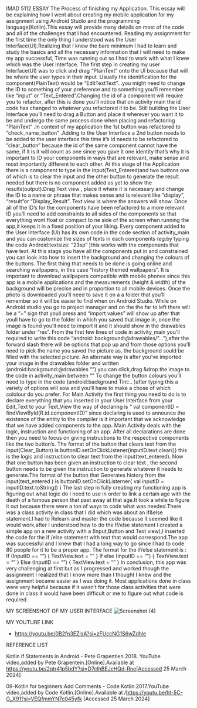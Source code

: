 IMAD 5112 ESSAY
The Process of finishing my Application.
This essay will be explaining how  I went about creating my mobile application for my assignment using Android Studio and the programming language(Kotlin).This essay will provide many details on most of the code and all of the challenges that I had encountered.
Reading my assignment for the first time the only thing I understood was the User Interface(UI).Realizing that I knew the bare minimum I had to learn and study the basics and all the necessary information that I will need to make my app successful, Time was running out so I had to work with what I knew which was the User Interface. The first step in creating my user Interface(UI) was to click and drag “PlainText” onto the UI because that will be where the user types in their input. Usually the identification for the component(PlainText) would be “EditTextText”…you might need to change the ID to something of your preference and to something you’ll remember like “input” or “Text_Entered”.Changing the id of a component will require you to refactor, after this is done you’ll notice that on activity main the id code has changed to whatever you refactored it to be.
Still building the User Interface you’ll need to drag a Button and place it wherever you want it to be and undergo the same process done when placing and refactoring “PlainText” .In context of my application the 1st button was refactored to “check_name_button” .Adding to the User Interface a 2nd button needs to be added to the user interface this time it’s id needs to be refactored to “clear_button” because the id of the same component cannot have the same, if it is it will count as one since you gave it one identity that’s why it is important to ID your components in ways that are relevant, make sense and most importantly different to each other.
At this stage of the Application there is a component to type in the input(Text_Entered)and two buttons one of which is to clear the input and the other button to generate the result needed but there is no component added as yet to show the results(output).Drag Text view , place it where it is necessary and change the ID to a name or phrase that makes sense and is relevant like “display”, “result”or “Display_Result”. Text view is where the answers will show.
Once all of the ID’s for the components have been refactored to a more relevant ID you’ll need to add constraints to all sides of the components so that everything wont float or  compact  to ne side of the screen when running the app,it keeps it in a fixed position of your liking. Every component added to the User Interface (UI) has its own code in the code section of activity_main and  you can customize the sizes of texts in each components (eg:by typing the code Android:textsize: “23sp” )this works with the components that have text. At this stage you have all the components put in and constrained you can look into how to insert the background and changing the colours of the buttons. The first thing that needs to be done is going online and searching wallpapers, in this case “history themed wallpapers”. It is important to download wallpapers compatible with mobile phones since this app is a mobile applications and the measurements (height & width) of the background will be precise and in proportion to all mobile devices. Once the photo is downloaded you’ll need to save it on a a folder that you’ll remember so it will be easier to find when on Android Studio. While on Android studio you go to project manager and on the the far to left there will be a “+” sign that youll press and “import  values” will show up after that youll  have to go to the folder in which you saved that image in, once the image is found you’ll need  to import it and it should show in the drawables folder under “res”. From the first few lines of code in activity_main you’ll  required to write this code “android: background:@drawables/”…”),after the forward slash there will be options that pop up and from those options you’ll need to pick the name you saved the picture as, the background sould be filled with the selected picture. An alternate  way is  after you’ve imported your image in the drawables folder and written  (android:background:@drawables “”) you can click,drag &drop the image to the code in activity_main between “”
 To change the button colours you’ll need to type in the code (android:background Tint:.. )after typing this a variety of options will sow and you’ll have to make a chose of which cololour do you prefer.
For Main Activity the first thing you need to do is to declare everything that you inserted in your User Interface from your Edit_Text to your Text_View the way of declaring is 
“ val componentID =  findViewById<component heading>(R.id.componentID)” since declaring is used to announce the existence of the entity to the compiler is it important that we acknowledge that we have added components to the app. Main Activity deals with the logic, instruction and functioning of an app. After all declarations are done then you need to focus on giving instructions to the respective components like the two button’s. The format of the button that clears text from the input(Clear_Button) is
buttonID.setOnClickListener{inputID.text.clear()}  this is the logic and instruction to clear text from the input(text_entered).
Now that one button has been given an instruction to clear text , the second button needs to be given the instruction to generate whatever it needs to generate.The format of the button that Generates history from the input(text_entered ) is 
buttonID.setOnClickListerner{
val inputID = inputID.text.toString()
)
The last step in fully creating my functioning app is figuring out what logic do I need to use in order to link  a certain age with the death of a famous person that past away at that age.It took a while to figure it out because there were a ton of ways to code what was needed.There was a class activity in class that  I did which was about an if&else statement.I had to Relearn and master the code because it seemed like it would work,after I understood how to do the If/else statement I created a simple app on a new activity with a (Input,Button and Text view),I inserted the code for the if /else statement with text that would correspond.The app was successful and I knew that I had a long way to go since I had to code 80 people for it to be a proper app. 
The format for the if/else statement is :
If (InputID == “”) {
    TextView.text = “”
}
If else (InputID == “”) {
              TextView.text = “”
}
Else (InputID ==  “”) {
           TextView.text = “”
}
In conclusion, this app was very challenging at first but as I progressed and worked though the assignment I realized that I know more than I thought I knew and the assignment became easier as I was doing it. Most applications done in class were very helpful because if it wasn’t for those class activities that were done in class it would have been difficult or me to figure out what code is required.

MY SCREENSHOT OF MY USER INTERFACE
![Screenshot (4)](https://github.com/Stylo321/FINDER/assets/165194260/0c742817-8c70-46fa-b40b-fb54bb605ece)

MY YOUTUBE LINK
- https://youtu.be/0B2fn3EZisA?si=zFUccNG1S6wZdhle


REFERENCE LIST


Kotlin if Statements in Android - Pete Grapentien.2018. YouTube video,added by Pete Grapentein.[Online].Available at https://youtu.be/2qtr41p5bdY?si=D7clhBEJcHQd-Rne[Accessed 25 March 2024]
 

09-Kotlin for beginners:Add Comments - Code Kotlin.2017.YouTube video,added by Code Kotlin.[Online].Available at /https://youtu.be/ht-5C-G_X91?si=VEQfmmYN7c045yfk [Accessed 25 March 2024]
